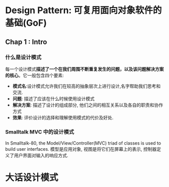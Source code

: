 # Design Pattern: 可复用面向对象软件的基础(GoF)
## Chap 1 : Intro
### 什么是设计模式
每一个设计模式**描述了一个在我们周围不断重复发生的问题，以及该问题解决方案的核心**。它一般包含四个要素:
* **模式名**:设计模式允许我们在较高的抽象层次上进行设计,名字帮助我们思考和交流.
* **问题**: 描述了应该在什么时候使用设计模式
* **解决方案**: 描述了设计的组成部分, 他们之间的相互关系以及各自的职责和协作方式
* **效果**: 评价设计的选择和理解使用模式的代价及好处.

### Smalltalk MVC 中的设计模式
In Smalltalk-80, the Model/View/Controller(MVC) triad of classes is used to build user interfaces. 模型是应用对象, 视图是将它们在屏幕上的表示, 控制器定义了用户界面对输入的响应方式.


# 大话设计模式
